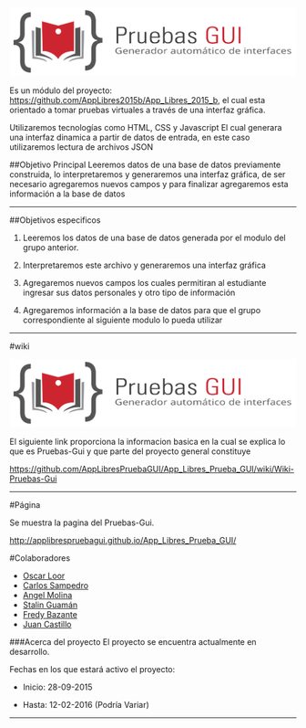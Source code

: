![](https://github.com/AppLibresPruebaGUI/App_Libres_Prueba_GUI/blob/master/img/logoHorizontal.png?raw=true)

Es un módulo del proyecto: https://github.com/AppLibres2015b/App_Libres_2015_b, el cual esta orientado a tomar pruebas virtuales a través de una interfaz gráfica.

Utilizaremos tecnologías como HTML, CSS y Javascript
El cual generara una interfaz dinamica a partir de datos de entrada, en este caso utilizaremos lectura de archivos JSON

##Objetivo Principal
Leeremos datos de una base de datos previamente construida, lo interpretaremos y generaremos una interfaz gráfica, de ser necesario agregaremos nuevos campos y para finalizar agregaremos esta información a la base de datos
***
##Objetivos especificos
 
1. Leeremos los datos de una base de datos generada por el modulo del grupo anterior.

2. Interpretaremos este archivo y generaremos una interfaz gráfica

3. Agregaremos nuevos campos los cuales permitiran al estudiante ingresar sus datos personales y otro tipo de información

4. Agregaremos información a la base de datos para que el grupo correspondiente al siguiente modulo lo pueda utilizar

***
#wiki

![](https://github.com/AppLibresPruebaGUI/App_Libres_Prueba_GUI/blob/master/logos/logoHorizontal.png)

El siguiente link proporciona la informacion basica en la cual se explica lo que es Pruebas-Gui y que parte del proyecto general constituye

https://github.com/AppLibresPruebaGUI/App_Libres_Prueba_GUI/wiki/Wiki-Pruebas-Gui

***
#Página 

Se muestra la pagina del Pruebas-Gui.

http://applibrespruebagui.github.io/App_Libres_Prueba_GUI/

#Colaboradores
* [Oscar Loor]( https://github.com/OscarLoor)
* [Carlos Sampedro](https://github.com/CarlosEd91)
* [Angel Molina]( https://github.com/f3ar161)
* [Stalin Guamán](https://github.com/StanGumn)
* [Fredy Bazante]( https://github.com/FreddyBazante)
* [Juan Castillo]( https://github.com/juanfcreyes)

###Acerca del proyecto
El proyecto se encuentra actualmente en desarrollo.

Fechas en los que estará activo el proyecto:

* Inicio: 28-09-2015

* Hasta: 12-02-2016 (Podría Variar)

***
